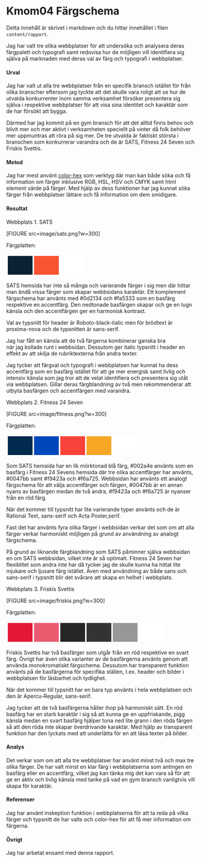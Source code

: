 ---
---
Kmom04 Färgschema
=========================

Detta innehåll är skrivet i markdown och du hittar innehållet i filen `content/rapport`.

Jag har valt tre olika webbplatser för att undersöka och analysera deras färgpalett och typografi samt redovisa hur de möjligen vill identifiera sig själva på marknaden med deras val av färg och typografi i webbplatser.

#### Urval

Jag har valt ut alla tre webbplatser från en specifik bransch istället för från olika branscher eftersom jag tyckte att det skulle vara roligt att se hur de utvalda konkurrenter inom samma verksamhet försöker presentera sig själva i respektive webbplatser för att visa sina identitet och karaktär som de har försökt att bygga.

Därmed har jag kommit på en gym bransch för att det alltid finns behov och blivit mer och mer aktivt i verksamheten speciellt på vinter då folk behöver mer uppmuntras att röra på sig mer.
De tre utvalda är faktiskt största i branschen som konkurrerar varandra och de är SATS, Fitness 24 Seven och Friskis Svettis.

#### Metod

Jag har mest använt [color-hex](https://www.color-hex.com/) som verktyg där man kan både söka och få information om färger inklusive RGB, HSL, HSV och CMYK samt html element värde på färger. Med hjälp av dess funktioner har jag kunnat söka färger från webbplatser lättare och få information om dem smidigare.

#### Resultat

Webbplats 1. SATS

[FIGURE src=image/sats.png?w=300]

Färgplatten:

<table style="border-spacing: 4px; border-collapse: separate">
<tr>
<td style="height: 50px; width: 50px; background-color: #0d2134">
<td style="height: 50px; width: 50px; background-color: #fa5333">
<td style="height: 50px; width: 50px; background-color: #fff">
</tr>
</table>

SATS hemsida har inte så många och varierande färger i sig men där hittar man ändå vissa färger som skapar webbsidans karaktär.
Ett komplement färgschema har använts med #0d2134 och #fa5333 som en basfärg respektive en accentfärg.
Den nedtonade basfärgen skapar och ge en lugn känsla och den accentfärgen ger en harmonisk kontrast.

Val av typsnitt för header är Roboto-black-italic men för brödtext är proxima-nova och de typsnitten är sans-serif.

Jag har fått en känsla att de två färgerna kombinerar ganska bra  
när jag kollade runt i webbsidan. Dessutom ger italic typsnitt i header en effekt av att skilja de rubriktexterna från andra texter.

Jag tycker att färgval och typografi i webbplatsen har kunnat ha dess accentfärg som en basfärg istället för att ge mer energisk samt livlig och intensiv känsla som jag tror att de velat identifiera och presentera sig utåt via webbplatsen. Gillar deras färgblandning av två men rekommenderar att utbyta basfärgen och accentfärgen med varandra.

Webbplats 2. Fitness 24 Seven

[FIGURE src=image/fitness.png?w=300]

Färgplatten:
<table style="border-spacing: 4px; border-collapse: separate">
<tr>
<td style="height: 50px; width: 50px; background-color: #002a4e">
<td style="height: 50px; width: 50px; background-color: #0047bb">
<td style="height: 50px; width: 50px; background-color: #f9423a">
<td style="height: 50px; width: 50px; background-color: #f6a725">
<td style="height: 50px; width: 50px; background-color: #fff">
</tr>
</table>

Som SATS hemsida har en lik mörktonad blå färg, #002a4e använts som en basfärg i Fitness 24 Sevens hemsida där tre olika accentfärger har använts, #0047bb samt #f9423a och #f6a725.
Webbsidan har använts ett analogt färgschema för att välja accentfärger och färgen, #0047bb är en annan nyans av basfärgen medan de två andra, #f9423a och #f6a725 är nyanser från en röd färg.

När det kommer till typsnitt har lite varierande typer använts och de är Rational Text, sans-serif och Acta Poster,serif.

Fast det har använts fyra olika färger i webbsidan verkar det som om att alla färger verkar harmoniskt möjligen på grund av användning av analogt färgschema.

På grund av liknande färgblandning som SATS påminner själva webbsidan en om SATS webbsidan, vilket inte är så optimalt. Fitness 24 Seven har flexiblitet som andra inte har då tycker jag de skulle kunna ha hittat lite mjukare och ljusare färg istället. Även med användning av både sans och sans-serif i typsnitt blir det svårare att skapa en helhet i webbplats.


Webbplats 3. Friskis Svettis

[FIGURE src=image/friskis.png?w=300]

Färgplatten:
<table style="border-spacing: 4px; border-collapse: separate">
<tr>
<td style="height: 50px; width: 50px; background-color: #E31836">
<td style="height: 50px; width: 50px; background-color: #E31836; opacity: 0.7">
<td style="height: 50px; width: 50px; background-color: #262626">
<td style="height: 50px; width: 50px; background-color: #333333">
<td style="height: 50px; width: 50px; background-color: #333333; opacity: 0.5">
<td style="height: 50px; width: 50px; background-color: #fff">
</tr>
</table>

Friskis Svettis har två basfärger som utgår från en röd respektive en svart färg. Övrigt har även olika varianter av de basfärgerna använts genom att använda monokromatiskt färgschema. Dessutom har transparent funktion använts på de basfärgerna för specifika ställen, t.ex. header och bilder i webbplatsen för läsbarhet och tydlighet.

När det kommer till typsnitt har en bara typ använts i hela webbplatsen och den är Apercu-Regular, sans-serif.

Jag tycker att de två basfärgerna håller ihop på harmoniskt sätt. En röd basfärg har en stark karaktär i sig så att kunna ge en uppfriskande, pigg känsla medan en svart basfärg hjälper tona ned lite grann i den röda färgen så att den röda inte skapar överdrivande karaktär.
Med hjälp av transparent funktion har den lyckats med att underlätta för en att läsa texter på bilder.


#### Analys

Det verkar som om att alla tre webbplatser har använt minst två och max tre olika färger.
De har valt minst en klar färg i webbplatserna som antingen en basfärg eller en accentfärg, vilket jag kan tänka mig det kan vara så för att ge en aktiv och livlig känsla med tanke på vad en gym bransch vanligtvis vill skapa för karaktär.

#### Referenser

Jag har använt inskeption funktion i webbplatserna för att ta reda på vilka färger och typsnitt de har valts och color-hex för att få mer information om färgerna.

#### Övrigt

Jag har arbetat ensamt med denna rapport.

